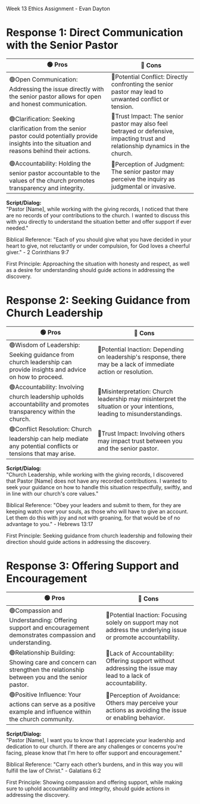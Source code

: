 Week 13 Ethics Assignment - Evan Dayton

# Response 1: Direct Communication with the Senior Pastor

🟢 Pros                                      | 🔴 Cons                            
---------------------------------------------|-----------------------------------
🟢Open Communication: Addressing the issue directly with the senior pastor allows for open and honest communication. | 🔴Potential Conflict: Directly confronting the senior pastor may lead to unwanted conflict or tension. 
🟢Clarification: Seeking clarification from the senior pastor could potentially provide insights into the situation and reasons behind their actions. | 🔴Trust Impact: The senior pastor may also feel betrayed or defensive, impacting trust and relationship dynamics in the church. 
🟢Accountability: Holding the senior pastor accountable to the values of the church promotes transparency and integrity. | 🔴Perception of Judgment: The senior pastor may perceive the inquiry as judgmental or invasive. 

**Script/Dialog:**   
"Pastor [Name], while working with the giving records, I noticed that there are no records of your contributions to the church. I wanted to discuss this with you directly to understand the situation better and offer support if ever needed."

Biblical Reference:
"Each of you should give what you have decided in your heart to give, not reluctantly or under compulsion, for God loves a cheerful giver." - 2 Corinthians 9:7

First Principle:
Approaching the situation with honesty and respect, as well as a desire for understanding should guide actions in addressing the discovery.

# Response 2: Seeking Guidance from Church Leadership

🟢 Pros                                       | 🔴 Cons                            
-----------------------------------------------|-----------------------------------
🟢Wisdom of Leadership: Seeking guidance from church leadership can provide insights and advice on how to proceed. | 🔴Potential Inaction: Depending on leadership's response, there may be a lack of immediate action or resolution.
🟢Accountability: Involving church leadership upholds accountability and promotes transparency within the church. | 🔴Misinterpretation: Church leadership may misinterpret the situation or your intentions, leading to misunderstandings.
🟢Conflict Resolution: Church leadership can help mediate any potential conflicts or tensions that may arise. | 🔴Trust Impact: Involving others may impact trust between you and the senior pastor. 

**Script/Dialog:**   
"Church Leadership, while working with the giving records, I discovered that Pastor [Name] does not have any recorded contributions. I wanted to seek your guidance on how to handle this situation respectfully, swiftly, and in line with our church's core values."

Biblical Reference:
"Obey your leaders and submit to them, for they are keeping watch over your souls, as those who will have to give an account. Let them do this with joy and not with groaning, for that would be of no advantage to you." - Hebrews 13:17

First Principle:
Seeking guidance from church leadership and following their direction should guide actions in addressing the discovery.

# Response 3: Offering Support and Encouragement

🟢 Pros                                      | 🔴 Cons                            
---------------------------------------------|-----------------------------------
🟢Compassion and Understanding: Offering support and encouragement demonstrates compassion and understanding. | 🔴Potential Inaction: Focusing solely on support may not address the underlying issue or promote accountability. 
🟢Relationship Building: Showing care and concern can strengthen the relationship between you and the senior pastor. | 🔴Lack of Accountability: Offering support without addressing the issue may lead to a lack of accountability. 
🟢Positive Influence: Your actions can serve as a positive example and influence within the church community. | 🔴Perception of Avoidance: Others may perceive your actions as avoiding the issue or enabling behavior. 

**Script/Dialog:**   
"Pastor [Name], I want you to know that I appreciate your leadership and dedication to our church. If there are any challenges or concerns you're facing, please know that I'm here to offer support and encouragement."

Biblical Reference:
"Carry each other’s burdens, and in this way you will fulfill the law of Christ." - Galatians 6:2

First Principle:
Showing compassion and offering support, while making sure to uphold accountability and integrity, should guide actions in addressing the discovery.